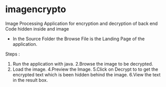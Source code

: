 # imagencrypto
Image Processing Application for encryption and decryption of back end Code hidden inside and image
- In the Source Folder the Browse File is the Landing Page of the application.

Steps :
1. Run the application with java.
2.Browse the image to be decrypted.
3. Load the image.
4.Preview the Image.
5.Click on Decrypt to to get the encrypted text which is been hidden behind the image. 
6.View the text in the result box.
